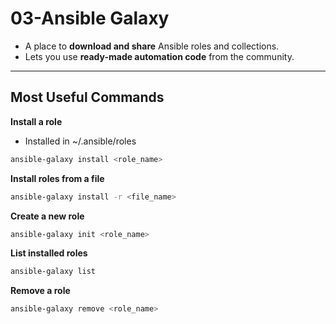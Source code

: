 # 03-Ansible Galaxy

- A place to **download and share** Ansible roles and collections.
- Lets you use **ready-made automation code** from the community.

---

## **Most Useful Commands**

**Install a role**

- Installed in ~/.ansible/roles

```bash
ansible-galaxy install <role_name>
```

**Install roles from a file**

```bash
ansible-galaxy install -r <file_name>
```

**Create a new role**

```bash
ansible-galaxy init <role_name>
```

 **List installed roles**

```bash
ansible-galaxy list
```

**Remove a role**

```bash
ansible-galaxy remove <role_name>
```